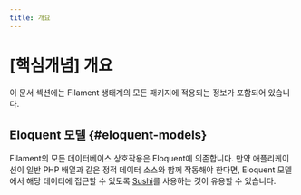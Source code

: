 ```yaml
---
title: 개요
---
```

# [핵심개념] 개요
이 문서 섹션에는 Filament 생태계의 모든 패키지에 적용되는 정보가 포함되어 있습니다.

## Eloquent 모델 {#eloquent-models}

Filament의 모든 데이터베이스 상호작용은 Eloquent에 의존합니다. 만약 애플리케이션이 일반 PHP 배열과 같은 정적 데이터 소스와 함께 작동해야 한다면, Eloquent 모델에서 해당 데이터에 접근할 수 있도록 [Sushi](https://github.com/calebporzio/sushi)를 사용하는 것이 유용할 수 있습니다.
